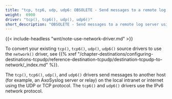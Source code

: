 ```yaml
---
title: "tcp, tcp6, udp, udp6: OBSOLETE - Send messages to a remote log server using the legacy BSD-syslog protocol (tcp(), udp() drivers)"
weight:  6900
driver: "tcp(), tcp6(), udp(), udp6()"
short_description: "OBSOLETE - Send messages to a remote log server using the legacy BSD-syslog protocol"
---
```

<!-- DISCLAIMER: This file is based on the syslog-ng Open Source Edition documentation https://github.com/balabit/syslog-ng-ose-guides/commit/2f4a52ee61d1ea9ad27cb4f3168b95408fddfdf2 and is used under the terms of The syslog-ng Open Source Edition Documentation License. The file has been modified by Axoflow. -->

{{< include-headless "wnt/note-use-network-driver.md" >}}

To convert your existing `tcp()`, `tcp6()`, `udp()`, `udp6()` source drivers to use the `network()` driver, see {{% xref "/chapter-destinations/configuring-destinations-tcpudp/reference-destination-tcpudp/destination-tcpudp-to-network/_index.md" %}}.

The `tcp()`, `tcp6()`, `udp()`, and `udp6()` drivers send messages to another host (for example, an AxoSyslog server or relay) on the local intranet or internet using the UDP or TCP protocol. The `tcp6()` and `udp6()` drivers use the IPv6 network protocol.

